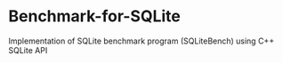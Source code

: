 # Benchmark-for-SQLite
Implementation of SQLite benchmark program (SQLiteBench) using C++ SQLite API
